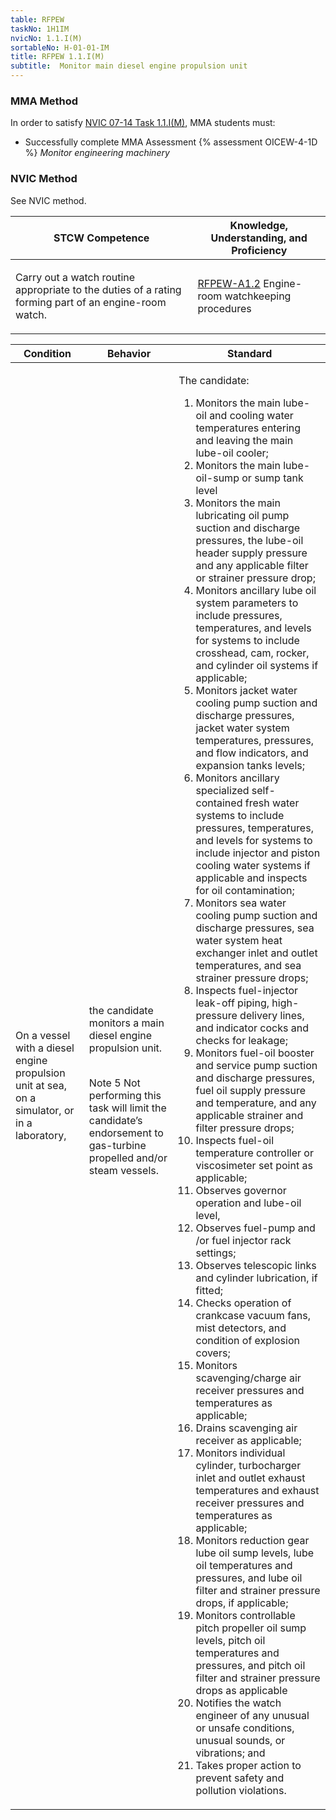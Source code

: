 ```yaml
---
table: RFPEW
taskNo: 1H1IM
nvicNo: 1.1.I(M) 
sortableNo: H-01-01-IM
title: RFPEW 1.1.I(M) 
subtitle:  Monitor main diesel engine propulsion unit
---
```



### MMA Method

In order to satisfy  [NVIC 07-14  Task  1.1.I(M)]({{site.baseurl}}/assets/images/nvic-07-14.pdf), MMA students must:

* Successfully complete MMA Assessment {% assessment OICEW-4-1D %} *Monitor engineering machinery*


### NVIC Method

<a onclick="togglevisibility('nvic_methods')" >See NVIC method.</a>

<div id='nvic_methods' class='hide'>

<table>
<thead>
<tr>
<th class='forty'> STCW Competence </th>
<th class='sixty'> Knowledge, Understanding, and Proficiency </th>
</tr>
</thead>




<tbody>
<tr><td markdown='1'>

Carry out a watch routine appropriate to the duties of a rating forming part of an engine-room watch.

</td><td markdown='1'>

[RFPEW-A1.2]({{site.baseurl}}/tables/34.html#RFPEW-A1.2) Engine-room watchkeeping procedures

</td></tr>


</tbody>
</table>


<table>
<thead>
<tr><th class='twenty'>  Condition </th><th class='twenty'> Behavior </th><th  class='sixty'>Standard </th></tr>
</thead>
<tbody >



<tr><td markdown='1'>

On a vessel with a diesel engine propulsion unit at sea, on a simulator, or in a laboratory,

</td><td markdown='1'>

the candidate monitors a main diesel engine propulsion unit.

<br>

<div class="tooltip">Note 5
<span class="tooltiptext">
Not performing this task will limit the candidate’s endorsement to gas-turbine propelled and/or steam vessels.
</span>
</div>


</td><td markdown='1'>

The candidate:

1. Monitors the main lube-oil and cooling water temperatures entering and leaving the main lube-oil cooler;
2. Monitors the main lube-oil-sump or sump tank level
3. Monitors the main lubricating oil pump suction and discharge pressures, the lube-oil header supply pressure and any applicable filter or strainer pressure drop;
4. Monitors ancillary lube oil system parameters to include pressures, temperatures, and levels for systems to include crosshead, cam, rocker, and cylinder oil systems if applicable;
5. Monitors jacket water cooling pump suction and discharge pressures, jacket water system temperatures, pressures, and flow indicators, and expansion tanks levels;
6. Monitors ancillary specialized self-contained fresh water systems to include pressures, temperatures, and levels for systems to include injector and piston cooling water systems if applicable and inspects for oil contamination;
7. Monitors sea water cooling pump suction and discharge pressures, sea water system heat exchanger inlet and outlet temperatures, and sea strainer pressure drops;
8. Inspects fuel-injector leak-off piping, high-pressure delivery lines, and indicator cocks and checks for leakage;
9. Monitors fuel-oil booster and service pump suction and discharge pressures, fuel oil supply pressure and temperature, and any applicable strainer and filter pressure drops; 
10. Inspects fuel-oil temperature controller or viscosimeter set point as applicable;
11. Observes governor operation and lube-oil level,
12. Observes fuel-pump and /or fuel injector rack settings;
13. Observes telescopic links and cylinder lubrication, if fitted;
14. Checks operation of crankcase vacuum fans, mist detectors, and condition of explosion covers;
15. Monitors scavenging/charge air receiver pressures and temperatures as applicable;
16. Drains scavenging air receiver as applicable;
17. Monitors individual cylinder, turbocharger inlet and outlet exhaust temperatures and exhaust receiver pressures and temperatures as applicable;
18. Monitors reduction gear lube oil sump levels, lube oil temperatures and pressures, and lube oil filter and strainer pressure drops, if applicable;
19. Monitors controllable pitch propeller oil sump levels, pitch oil temperatures and pressures, and pitch oil filter and strainer pressure drops as applicable
20. Notifies the watch engineer of any unusual or unsafe conditions, unusual sounds, or vibrations; and
21. Takes proper action to prevent safety and pollution violations.

</td></tr>
</tbody>
</table>
</div>
